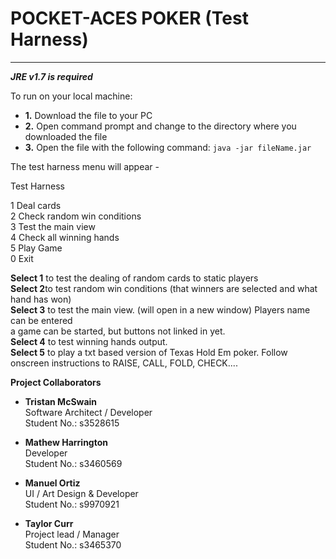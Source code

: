 # POCKET-ACES POKER (Test Harness)
---
***JRE v1.7 is required***

To run on your local machine:
* **1.** Download the file to your PC
* **2.** Open command prompt and change to the directory where you downloaded the file
* **3.** Open the file with the following command:  ```java -jar fileName.jar```

The test harness menu will appear -  

Test Harness  
  
1 Deal cards  
2 Check random win conditions  
3 Test the main view  
4 Check all winning hands  
5 Play Game  
0 Exit

**Select 1** to test the dealing of random cards to static players  
**Select 2**to test random win conditions (that winners are selected and what hand has won)  
**Select 3** to test the main view. (will open in a new window) Players name can be entered   
a game can be started, but buttons not linked in yet.  
**Select 4** to test winning hands output.  
**Select 5** to play a txt based version of Texas Hold Em poker. Follow onscreen instructions to RAISE, CALL, FOLD, CHECK....  


**Project Collaborators**
* **Tristan McSwain**  
Software Architect / Developer  
Student No.: s3528615

* **Mathew Harrington**  
Developer  
Student No.: s3460569

* **Manuel Ortiz**  
UI / Art Design & Developer  
Student No.: s9970921

* **Taylor Curr**  
Project lead / Manager  
Student No.: s3465370
